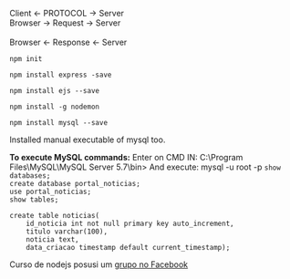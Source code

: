 Client <- PROTOCOL -> Server <br>
	Browser -> Request -> Server <br> 	
	Browser <- Response <- Server

```
npm init
```
```
npm install express -save
```
```
npm install ejs --save
```
```
npm install -g nodemon
```
```
npm install mysql --save
```

Installed manual executable of mysql too.

**To execute MySQL commands:**
Enter on CMD IN: C:\Program Files\MySQL\MySQL Server 5.7\bin>
And execute: mysql -u root -p
`show databases;` <br>
`create database portal_noticias;` <br>
`use portal_noticias;` <br>
`show tables;` <br>
``` 
create table noticias(
	id_noticia int not null primary key auto_increment,
	titulo varchar(100),
	noticia text,
	data_criacao timestamp default current_timestamp);
```

Curso de nodejs posusi um [grupo no Facebook](https://www.facebook.com/groups/458536931149217/)